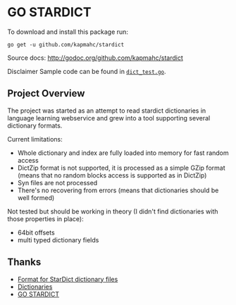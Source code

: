# GO STARDICT

To download and install this package run:

`go get -u github.com/kapmahc/stardict`

Source docs: <http://godoc.org/github.com/kapmahc/stardict>

Disclaimer Sample code can be found in [`dict_test.go`](https://github.com/kapmahc/stardict/blob/master/dict_test.go).

## Project Overview

The project was started as an attempt to read stardict dictionaries in language learning webservice and grew into a tool supporting several dictionary formats.

Current limitations:

- Whole dictionary and index are fully loaded into memory for fast random access
- DictZip format is not supported, it is processed as a simple GZip format (means that no random blocks access is supported as in DictZip)
- Syn files are not processed
- There's no recovering from errors (means that dictionaries should be well formed)

Not tested but should be working in theory (I didn't find dictionaries with those properties in place):

- 64bit offsets
- multi typed dictionary fields


## Thanks

- [Format for StarDict dictionary files](http://www.stardict.org/StarDictFileFormat)
- [Dictionaries](http://download.huzheng.org/)
- [GO STARDICT](https://github.com/dyatlov/gostardict)
